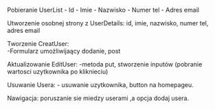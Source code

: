 Pobieranie UserList - Id - Imie - Nazwisko - Numer tel - Adres email

Utworzenie osobnej strony z UserDetails: id, imie, nazwisko, numer tel, adres email

Tworzenie CreatUser:  
 -Formularz umożliwijaący dodanie, post

Aktualizowanie EditUser:
-metoda put, stworzenie inputów (pobranie wartosci uzytkownika po kliknieciu)

Usuwanie Usera: - usuwanie uzytkownika, button na homepageu.

Nawigacja: poruszanie sie miedzy userami ,a opcja dodaj usera.
